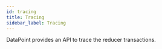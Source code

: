 ```yaml
---
id: tracing
title: Tracing
sidebar_label: Tracing
---
```


DataPoint provides an API to trace the reducer transactions.
